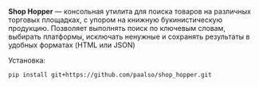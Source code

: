 **Shop Hopper** — консольная утилита для поиска товаров на различных торговых площадках, с упором на книжную букинистическую продукцию. Позволяет выполнять поиск по ключевым словам, выбирать платформы, исключать ненужные и сохранять результаты в удобных форматах (HTML или JSON)

Установка:
```
pip install git+https://github.com/paalso/shop_hopper.git
```

